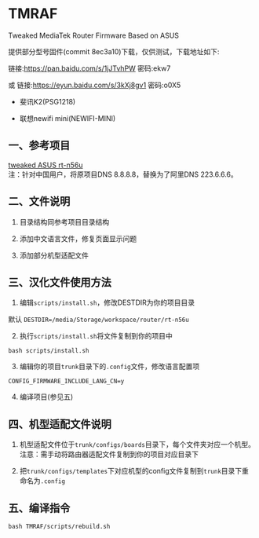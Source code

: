 # TMRAF
Tweaked MediaTek Router Firmware Based on ASUS

提供部分型号固件(commit 8ec3a10)下载，仅供测试，下载地址如下:

链接:https://pan.baidu.com/s/1jJTvhPW 密码:ekw7

或 链接:https://eyun.baidu.com/s/3kXj8gv1 密码:o0X5

- 斐讯K2(PSG1218)

- 联想newifi mini(NEWIFI-MINI)

## 一、参考项目
[tweaked ASUS rt-n56u](https://bitbucket.org/padavan/rt-n56u)  
注：针对中国用户，将原项目DNS 8.8.8.8，替换为了阿里DNS 223.6.6.6。

## 二、文件说明

1. 目录结构同参考项目目录结构

2. 添加中文语言文件，修复页面显示问题

3. 添加部分机型适配文件

## 三、汉化文件使用方法

1. 编辑`scripts/install.sh`，修改DESTDIR为你的项目目录

默认 `DESTDIR=/media/Storage/workspace/router/rt-n56u`

2. 执行`scripts/install.sh`将文件复制到你的项目中

`bash scripts/install.sh`

3. 编辑你的项目`trunk`目录下的`.config`文件，修改语言配置项

`CONFIG_FIRMWARE_INCLUDE_LANG_CN=y`

4. 编译项目(参见五)

## 四、机型适配文件说明

1. 机型适配文件位于`trunk/configs/boards`目录下，每个文件夹对应一个机型。
注意：需手动将路由器适配文件复制到你的项目对应目录下

2. 把`trunk/configs/templates`下对应机型的config文件复制到`trunk`目录下重命名为`.config`

## 五、编译指令

`bash TMRAF/scripts/rebuild.sh`
